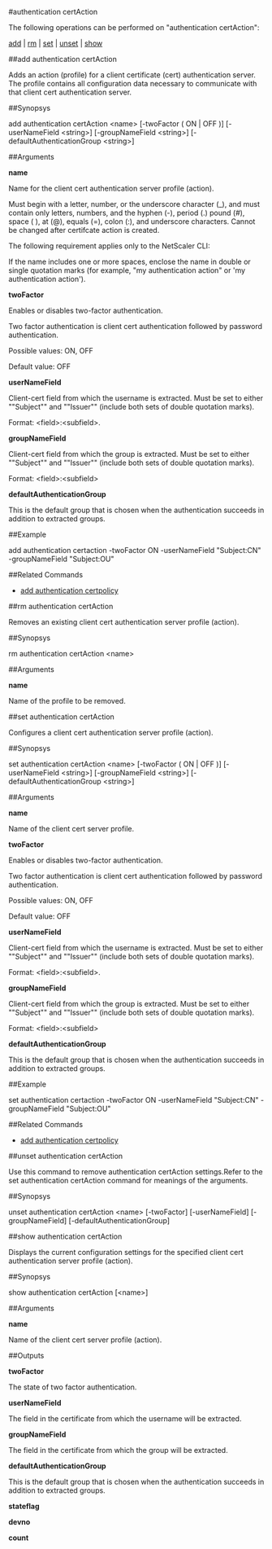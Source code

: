 #authentication certAction

The following operations can be performed on "authentication certAction":


[add](#add-authentication-certaction) | [rm](#rm-authentication-certaction) | [set](#set-authentication-certaction) | [unset](#unset-authentication-certaction) | [show](#show-authentication-certaction)

##add authentication certAction

Adds an action (profile) for a client certificate (cert) authentication server. The profile contains all configuration data necessary to communicate with that client cert authentication server.


##Synopsys

add authentication certAction &lt;name> [-twoFactor ( ON | OFF )] [-userNameField &lt;string>] [-groupNameField &lt;string>] [-defaultAuthenticationGroup &lt;string>]


##Arguments

<b>name</b>
Name for the client cert authentication server profile (action). 
Must begin with a letter, number, or the underscore character (_), and must contain only letters, numbers, and the hyphen (-), period (.) pound (#), space ( ), at (@), equals (=), colon (:), and underscore characters. Cannot be changed after certifcate action is created.
The following requirement applies only to the NetScaler CLI:
If the name includes one or more spaces, enclose the name in double or single quotation marks (for example, "my authentication action" or 'my authentication action').

<b>twoFactor</b>
Enables or disables two-factor authentication. 
Two factor authentication is client cert authentication followed by password authentication.
Possible values: ON, OFF
Default value: OFF

<b>userNameField</b>
Client-cert field from which the username is extracted. Must be set to either ""Subject"" and ""Issuer"" (include both sets of double quotation marks).
Format: &lt;field&gt;:&lt;subfield&gt;.

<b>groupNameField</b>
Client-cert field from which the group is extracted.  Must be set to either ""Subject"" and ""Issuer"" (include both sets of double quotation marks).
Format: &lt;field&gt;:&lt;subfield&gt;

<b>defaultAuthenticationGroup</b>
This is the default group that is chosen when the authentication succeeds in addition to extracted groups.



##Example

add authentication certaction -twoFactor ON -userNameField "Subject:CN" -groupNameField "Subject:OU"

##Related Commands

<ul><li><a href="../../../ation-certpolicy.html#add-authentication-certp/ation-certpolicy.html#add-authentication-certp">add authentication certpolicy</a></li></ul>



##rm authentication certAction

Removes an existing client cert authentication server profile (action).


##Synopsys

rm authentication certAction &lt;name>


##Arguments

<b>name</b>
Name of the profile to be removed.



##set authentication certAction

Configures a client cert authentication server profile (action).


##Synopsys

set authentication certAction &lt;name> [-twoFactor ( ON | OFF )] [-userNameField &lt;string>] [-groupNameField &lt;string>] [-defaultAuthenticationGroup &lt;string>]


##Arguments

<b>name</b>
Name of the client cert server profile.

<b>twoFactor</b>
Enables or disables two-factor authentication. 
Two factor authentication is client cert authentication followed by password authentication.
Possible values: ON, OFF
Default value: OFF

<b>userNameField</b>
Client-cert field from which the username is extracted. Must be set to either ""Subject"" and ""Issuer"" (include both sets of double quotation marks).
Format: &lt;field&gt;:&lt;subfield&gt;.

<b>groupNameField</b>
Client-cert field from which the group is extracted.  Must be set to either ""Subject"" and ""Issuer"" (include both sets of double quotation marks).
Format: &lt;field&gt;:&lt;subfield&gt;

<b>defaultAuthenticationGroup</b>
This is the default group that is chosen when the authentication succeeds in addition to extracted groups.



##Example

set authentication certaction -twoFactor ON -userNameField "Subject:CN" -groupNameField "Subject:OU"

##Related Commands

<ul><li><a href="../../../ation-certpolicy.html#add-authentication-certp/ation-certpolicy.html#add-authentication-certp">add authentication certpolicy</a></li></ul>



##unset authentication certAction

Use this command to remove authentication certAction settings.Refer to the set authentication certAction command for meanings of the arguments.


##Synopsys

unset authentication certAction &lt;name> [-twoFactor] [-userNameField] [-groupNameField] [-defaultAuthenticationGroup]


##show authentication certAction

Displays the current configuration settings for the specified client cert authentication server profile (action).


##Synopsys

show authentication certAction [&lt;name>]


##Arguments

<b>name</b>
Name of the client cert server profile (action).



##Outputs

<b>twoFactor</b>
The state of two factor authentication.

<b>userNameField</b>
The field in the certificate from which the username will be extracted.

<b>groupNameField</b>
The field in the certificate from which the group will be extracted.

<b>defaultAuthenticationGroup</b>
This is the default group that is chosen when the authentication succeeds in addition to extracted groups.

<b>stateflag</b>

<b>devno</b>

<b>count</b>




